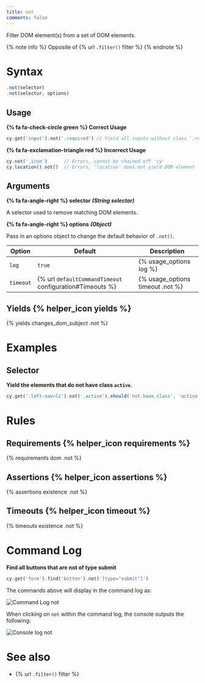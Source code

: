 ```yaml
---
title: not
comments: false
---
```


Filter DOM element(s) from a set of DOM elements.

{% note info %}
Opposite of {% url `.filter()` filter %}
{% endnote %}

# Syntax

```javascript
.not(selector)
.not(selector, options)
```

## Usage

**{% fa fa-check-circle green %} Correct Usage**

```javascript
cy.get('input').not('.required') // Yield all inputs without class '.required'
```

**{% fa fa-exclamation-triangle red %} Incorrect Usage**

```javascript
cy.not('.icon')      // Errors, cannot be chained off 'cy'
cy.location().not()  // Errors, 'location' does not yield DOM element
```

## Arguments

**{% fa fa-angle-right %} selector**  ***(String selector)***

A selector used to remove matching DOM elements.

**{% fa fa-angle-right %} options**  ***(Object)***

Pass in an options object to change the default behavior of `.not()`.

Option | Default | Description
--- | --- | ---
`log` | `true` | {% usage_options log %}
`timeout` | {% url `defaultCommandTimeout` configuration#Timeouts %} | {% usage_options timeout .not %}

## Yields {% helper_icon yields %}

{% yields changes_dom_subject .not %}

# Examples

## Selector

**Yield the elements that do not have class `active`.**

```javascript
cy.get('.left-nav>li').not('.active').should('not.have.class', 'active') // true
```

# Rules

## Requirements {% helper_icon requirements %}

{% requirements dom .not %}

## Assertions {% helper_icon assertions %}

{% assertions existence .not %}

## Timeouts {% helper_icon timeout %}

{% timeouts existence .not %}

# Command Log

**Find all buttons that are not of type submit**

```javascript
cy.get('form').find('button').not('[type="submit"]')
```

The commands above will display in the command log as:

![Command Log not](/img/api/not/filter-elements-with-not-and-optional-selector.png)

When clicking on `not` within the command log, the console outputs the following:

![Console log not](/img/api/not/log-elements-found-when-using-cy-not.png)

# See also

- {% url `.filter()` filter %}
